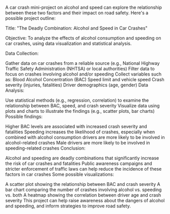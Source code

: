 A car crash mini-project on alcohol and speed can explore the relationship between these two factors and their impact on road safety. Here's a possible project outline:

Title: "The Deadly Combination: Alcohol and Speed in Car Crashes"

Objective: To analyze the effects of alcohol consumption and speeding on car crashes, using data visualization and statistical analysis.

Data Collection:

Gather data on car crashes from a reliable source (e.g., National Highway Traffic Safety Administration (NHTSA) or local authorities) Filter data to focus on crashes involving alcohol and/or speeding Collect variables such as: Blood Alcohol Concentration (BAC) Speed limit and vehicle speed Crash severity (injuries, fatalities) Driver demographics (age, gender) Data Analysis:

Use statistical methods (e.g., regression, correlation) to examine the relationship between BAC, speed, and crash severity Visualize data using plots and charts to illustrate the findings (e.g., scatter plots, bar charts) Possible findings:

Higher BAC levels are associated with increased crash severity and fatalities Speeding increases the likelihood of crashes, especially when combined with alcohol consumption drivers are more likely to be involved in alcohol-related crashes Male drivers are more likely to be involved in speeding-related crashes Conclusion:

Alcohol and speeding are deadly combinations that significantly increase the risk of car crashes and fatalities Public awareness campaigns and stricter enforcement of traffic laws can help reduce the incidence of these factors in car crashes Some possible visualizations:

A scatter plot showing the relationship between BAC and crash severity A bar chart comparing the number of crashes involving alcohol vs. speeding vs. both A heatmap showing the correlation between driver age and crash severity This project can help raise awareness about the dangers of alcohol and speeding, and inform strategies to improve road safety.
